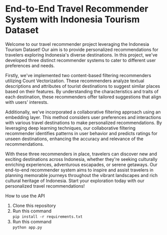 # End-to-End Travel Recommender System with Indonesia Tourism Dataset

Welcome to our travel recommender project leveraging the Indonesia Tourism Dataset! Our aim is to provide personalized recommendations for travelers exploring Indonesia's diverse destinations. In this project, we've developed three distinct recommender systems to cater to different user preferences and needs.

Firstly, we've implemented two content-based filtering recommenders utilizing Count Vectorization. These recommenders analyze textual descriptions and attributes of tourist destinations to suggest similar places based on their features. By understanding the characteristics and traits of each destination, these recommenders offer tailored suggestions that align with users' interests.

Additionally, we've incorporated a collaborative filtering approach using an embedding layer. This method considers user preferences and interactions with various travel destinations to make personalized recommendations. By leveraging deep learning techniques, our collaborative filtering recommender identifies patterns in user behavior and predicts ratings for unseen destinations, enhancing the accuracy and relevance of the recommendations.

With these three recommenders in place, travelers can discover new and exciting destinations across Indonesia, whether they're seeking culturally enriching experiences, adventurous escapades, or serene getaways. Our end-to-end recommender system aims to inspire and assist travelers in planning memorable journeys throughout the vibrant landscapes and rich cultural heritage of Indonesia. Start your exploration today with our personalized travel recommendations!

How to use the API
1. Clone this repository
2. Run this command <br>
   `pip install -r requirements.txt`
3. Run this command <br>
   `python app.py`
